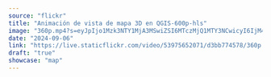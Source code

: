 ```yaml
---
source: "flickr"
title: "Animación de vista de mapa 3D en QGIS-600p-hls"
image: "360p.mp4?s=eyJpIjo1Mzk3NTY1MjA3MSwiZSI6MTczMjQ1MTY3NCwicyI6IjM4MTA5NzdkOTc5MDUxNzFkNTBlZjFiYzhiMGFiNjBhZDA3ODhmMzIiLCJ2IjoxfQ.mp4"
date: "2024-09-06"
link: "https://live.staticflickr.com/video/53975652071/d3bb774578/360p.mp4?s=eyJpIjo1Mzk3NTY1MjA3MSwiZSI6MTczMjQ1MTY3NCwicyI6IjM4MTA5NzdkOTc5MDUxNzFkNTBlZjFiYzhiMGFiNjBhZDA3ODhmMzIiLCJ2IjoxfQ"
draft: "true"
showcase: "map"
---
```

